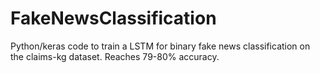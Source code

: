 # FakeNewsClassification
Python/keras code to train a LSTM for binary fake news classification on the claims-kg dataset. Reaches 79-80% accuracy.
